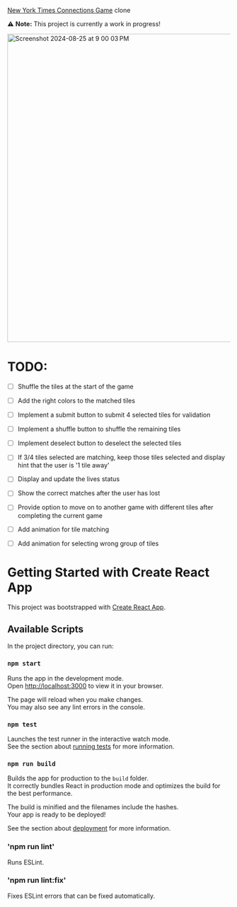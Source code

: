 [New York Times Connections Game](https://www.nytimes.com/games/connections) clone

⚠️ **Note:** This project is currently a work in progress!

<img width="697" alt="Screenshot 2024-08-25 at 9 00 03 PM" src="https://github.com/user-attachments/assets/43688ae7-8483-4833-b2f4-dd93c63b916b">


# TODO:
- [ ] Shuffle the tiles at the start of the game
- [ ] Add the right colors to the matched tiles
- [ ] Implement a submit button to submit 4 selected tiles for validation
- [ ] Implement a shuffle button to shuffle the remaining tiles
- [ ] Implement deselect button to deselect the selected tiles
- [ ] If 3/4 tiles selected are matching, keep those tiles selected and display hint that the user is '1 tile away'
- [ ] Display and update the lives status
- [ ] Show the correct matches after the user has lost
- [ ] Provide option to move on to another game with different tiles after completing the current game
- [ ] Add animation for tile matching
- [ ] Add animation for selecting wrong group of tiles


# Getting Started with Create React App

This project was bootstrapped with [Create React App](https://github.com/facebook/create-react-app).

## Available Scripts

In the project directory, you can run:

### `npm start`

Runs the app in the development mode.\
Open [http://localhost:3000](http://localhost:3000) to view it in your browser.

The page will reload when you make changes.\
You may also see any lint errors in the console.

### `npm test`

Launches the test runner in the interactive watch mode.\
See the section about [running tests](https://facebook.github.io/create-react-app/docs/running-tests) for more information.

### `npm run build`

Builds the app for production to the `build` folder.\
It correctly bundles React in production mode and optimizes the build for the best performance.

The build is minified and the filenames include the hashes.\
Your app is ready to be deployed!

See the section about [deployment](https://facebook.github.io/create-react-app/docs/deployment) for more information.

### 'npm run lint'

Runs ESLint. 

### 'npm run lint:fix'

Fixes ESLint errors that can be fixed automatically.


